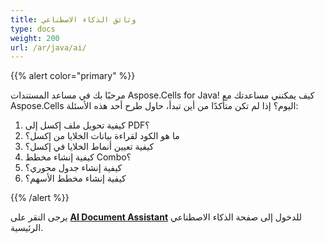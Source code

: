 ```yaml
---
title: وثائق الذكاء الاصطناعي
type: docs
weight: 200
url: /ar/java/ai/
---
```


{{% alert color="primary" %}}

مرحبًا بك في مساعد المستندات Aspose.Cells for Java! كيف يمكنني مساعدتك مع Aspose.Cells اليوم؟ إذا لم تكن متأكدًا من أين تبدأ، حاول طرح أحد هذه الأسئلة:

1. كيفية تحويل ملف إكسل إلى PDF؟
1. ما هو الكود لقراءة بيانات الخلايا من إكسل؟
1. كيفية تعيين أنماط الخلايا في إكسل؟
1. كيفية إنشاء مخطط Combo؟
1. كيفية إنشاء جدول محوري؟
1. كيفية إنشاء مخطط الأسهم؟

{{% /alert %}}

يرجى النقر على [**AI Document Assistant**](https://products.aspose.ai/cells/chat/document/java) للدخول إلى صفحة الذكاء الاصطناعي الرئيسية.
